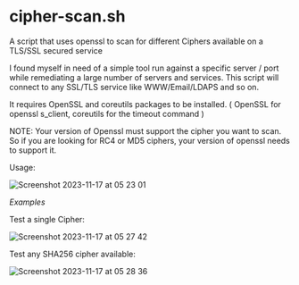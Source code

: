 # cipher-scan.sh

A script that uses openssl to scan for different Ciphers available on a TLS/SSL secured service

I found myself in need of a simple tool run against a specific server / port while remediating a large number of servers and services. 
This script will connect to any SSL/TLS service like WWW/Email/LDAPS and so on.

It requires OpenSSL and coreutils packages to be installed. ( OpenSSL for openssl s_client, coreutils for the timeout command )

NOTE: Your version of Openssl must support the cipher you want to scan. So if you are looking for RC4 or MD5 ciphers, your version of openssl needs to support it.

Usage:

![Screenshot 2023-11-17 at 05 23 01](https://github.com/geek4unix/ssl-cipher-scan/assets/6726149/f278ce5f-0786-4a76-b599-3daeedb967b8)

*Examples*

Test a single Cipher:

![Screenshot 2023-11-17 at 05 27 42](https://github.com/geek4unix/ssl-cipher-scan/assets/6726149/566747ec-7203-4ee3-befe-b04375f879e0)

Test any SHA256 cipher available:

![Screenshot 2023-11-17 at 05 28 36](https://github.com/geek4unix/ssl-cipher-scan/assets/6726149/1f399971-15a5-42f2-b319-b0737208d946)
